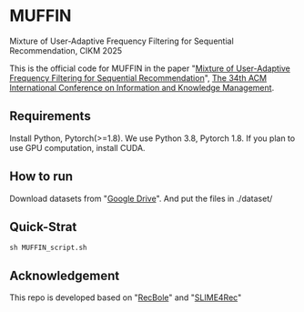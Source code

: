 # MUFFIN
Mixture of User-Adaptive Frequency Filtering for Sequential Recommendation, CIKM 2025

This is the official code for MUFFIN in the paper "[Mixture of User-Adaptive Frequency Filtering for Sequential Recommendation](https://www.arxiv.org/abs/2508.13670)", [The 34th ACM International Conference on Information and Knowledge Management](https://cikm2025.org/).



## Requirements
Install Python, Pytorch(>=1.8). We use Python 3.8, Pytorch 1.8.
If you plan to use GPU computation, install CUDA.

## How to run

Download datasets from "[Google Drive](https://drive.google.com/drive/folders/1ahiLmzU7cGRPXf5qGMqtAChte2eYp9gI)". And put the files in ./dataset/


## Quick-Strat
```
sh MUFFIN_script.sh
```

## Acknowledgement
This repo is developed based on "[RecBole](https://github.com/RUCAIBox/RecBole)" and "[SLIME4Rec](https://github.com/sudaada/SLIME4Rec)"
